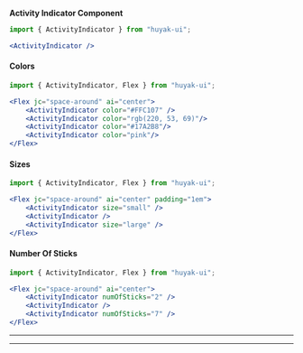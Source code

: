 **Activity Indicator Component**

```jsx
import { ActivityIndicator } from "huyak-ui";

<ActivityIndicator />
```

#### **Colors**
```jsx
import { ActivityIndicator, Flex } from "huyak-ui";

<Flex jc="space-around" ai="center">
    <ActivityIndicator color="#FFC107" />
    <ActivityIndicator color="rgb(220, 53, 69)"/>
    <ActivityIndicator color="#17A2B8"/>
    <ActivityIndicator color="pink"/>
</Flex>
```

#### **Sizes**
```jsx
import { ActivityIndicator, Flex } from "huyak-ui";

<Flex jc="space-around" ai="center" padding="1em">
    <ActivityIndicator size="small" />
    <ActivityIndicator />
    <ActivityIndicator size="large" />
</Flex>
```

#### **Number Of Sticks**
```jsx
import { ActivityIndicator, Flex } from "huyak-ui";

<Flex jc="space-around" ai="center">
    <ActivityIndicator numOfSticks="2" />
    <ActivityIndicator />
    <ActivityIndicator numOfSticks="7" />
</Flex>
```

***
***